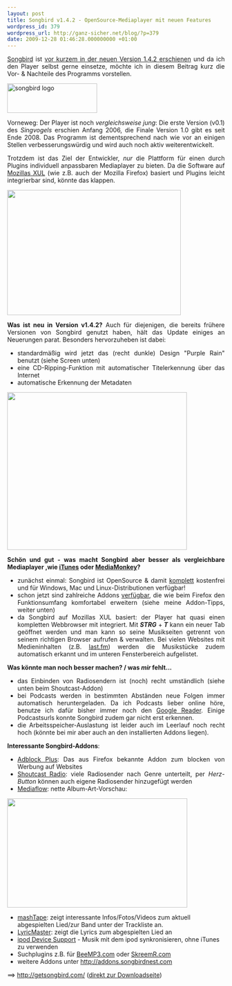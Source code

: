 ```yaml
---
layout: post
title: Songbird v1.4.2 - OpenSource-Mediaplayer mit neuen Features
wordpress_id: 379
wordpress_url: http://ganz-sicher.net/blog/?p=379
date: 2009-12-28 01:46:28.000000000 +01:00
---
```

<p style="text-align: justify;"><a href="http://getsongbird.com/">Songbird</a> ist <a href="http://blog.songbirdnest.com/2009/12/22/songbird-1-4-2-is-posted/" target="_blank">vor kurzem in der neuen Version 1.4.2 erschienen</a> und da ich den Player selbst gerne einsetze, möchte ich in diesem Beitrag kurz die Vor- &amp; Nachteile des Programms vorstellen.</p>
<a href="http://ganz-sicher.net/blog/wp-content/uploads/songbird_logo.png"><img class="aligncenter size-full wp-image-380" title="songbird logo" src="http://ganz-sicher.net/blog/wp-content/uploads/songbird_logo.png" alt="songbird logo" width="208" height="68" /></a>
<p style="text-align: justify;"><!--more-->Vorneweg: Der Player ist noch <em>vergleichsweise jung</em>: Die erste Version (v0.1) des <em>Singvogels</em> erschien Anfang 2006, die Finale Version 1.0 gibt es seit Ende 2008. Das Programm ist dementsprechend nach wie vor an einigen Stellen verbesserungswürdig und wird auch noch aktiv weiterentwickelt.</p>
<p style="text-align: justify;">Trotzdem ist das Ziel der Entwickler, <em>nur</em> die Plattform für einen durch Plugins individuell anpassbaren Mediaplayer zu bieten. Da die Software auf <a href="http://de.wikipedia.org/wiki/XML_User_Interface_Language" target="_blank">Mozillas XUL</a> (wie z.B. auch der Mozilla Firefox) basiert und Plugins leicht integrierbar sind, könnte das klappen.</p>
<a class="borderimg" href="http://ganz-sicher.net/blog/wp-content/uploads/songbird-player-screen.jpg"><img class="aligncenter size-full wp-image-381" title="songbird player screen" src="http://ganz-sicher.net/blog/wp-content/uploads/songbird-player-screen.jpg" alt="" width="402" height="289" /></a>
<p style="text-align: justify;"><strong>Was ist neu in Version v1.4.2?</strong>
Auch für diejenigen, die bereits frühere Versionen von Songbird genutzt haben, hält das Update einiges an Neuerungen parat. Besonders hervorzuheben ist dabei:</p>

<ul>
	<li style="text-align: justify;">standardmäßig wird jetzt das (recht dunkle) Design "Purple Rain" benutzt (siehe Screen unten)</li>
	<li style="text-align: justify;">eine CD-Ripping-Funktion mit automatischer Titelerkennung über das Internet</li>
	<li style="text-align: justify;">automatische Erkennung der Metadaten</li>
</ul>
<a class="borderimg" href="http://ganz-sicher.net/blog/wp-content/uploads/cds-rippen-mit-songbird.png"><img class="aligncenter size-full wp-image-382" title="cds rippen mit songbird" src="http://ganz-sicher.net/blog/wp-content/uploads/cds-rippen-mit-songbird.png" alt="" width="416" height="364" /></a>
<p style="text-align: justify;"><strong>Schön und gut - was macht Songbird aber besser als vergleichbare Mediaplayer ,wie <a href="http://www.apple.com/itunes/" target="_blank">iTunes</a> oder <a href="http://www.mediamonkey.com/" target="_blank">MediaMonkey</a>?</strong></p>

<ul>
	<li style="text-align: justify;">zunächst einmal: Songbird ist OpenSource &amp; damit <span style="text-decoration: underline;">komplett</span> kostenfrei und für Windows, Mac und Linux-Distributionen verfügbar!</li>
	<li style="text-align: justify;">schon jetzt sind zahlreiche Addons <a href="http://addons.songbirdnest.com/" target="_blank">verfügbar</a>, die wie beim Firefox den Funktionsumfang komfortabel erweitern (siehe meine Addon-Tipps, weiter unten)</li>
	<li style="text-align: justify;">da Songbird auf Mozillas XUL basiert: der Player hat quasi einen kompletten Webbrowser mit integriert. Mit <em><strong>STRG</strong></em> +<em><strong> T</strong></em> kann ein neuer Tab geöffnet werden und man kann so seine Musikseiten getrennt von seinem richtigen Browser aufrufen &amp; verwalten. Bei vielen Websites mit Medieninhalten (z.B. <a href="http://www.last.fm" target="_blank">last.fm</a>) werden die Musikstücke zudem automatisch erkannt und im unteren Fensterbereich aufgelistet.</li>
</ul>
<strong>Was könnte man noch besser machen? / was <em>mir</em> fehlt...</strong>
<ul>
	<li style="text-align: justify;">das Einbinden von Radiosendern ist (noch) recht umständlich (siehe unten beim Shoutcast-Addon)</li>
	<li style="text-align: justify;">bei Podcasts werden in bestimmten Abständen neue Folgen immer automatisch heruntergeladen. Da ich Podcasts lieber online höre, benutze ich dafür bisher immer noch den <a href="http://www.google.com/reader/" target="_blank">Google Reader</a>. Einige Podcastsurls konnte Songbird zudem gar nicht erst erkennen.</li>
	<li style="text-align: justify;">die Arbeitsspeicher-Auslastung ist leider auch im Leerlauf noch recht hoch (könnte bei mir aber auch an den installierten Addons liegen).</li>
</ul>
<strong>Interessante Songbird-Addons</strong>:
<ul>
	<li style="text-align: justify;"><a href="http://addons.songbirdnest.com/addon/5" target="_blank">Adblock Plus</a>: Das aus Firefox bekannte Addon zum blocken von Werbung auf Websites</li>
	<li style="text-align: justify;"><a href="http://addons.songbirdnest.com/addon/1205" target="_blank">Shoutcast Radio</a>: viele Radiosender nach Genre unterteilt, per <em>Herz-Button </em>können auch eigene Radiosender hinzugefügt werden</li>
	<li style="text-align: justify;"><a href="http://addons.songbirdnest.com/addon/238" target="_blank">Mediaflow</a>: nette Album-Art-Vorschau:</li>
</ul>
<strong><a class="borderimg" href="http://ganz-sicher.net/blog/wp-content/uploads/songbird-mediaflow-addon.png"><img class="aligncenter size-full wp-image-387" title="songbird mediaflow addon" src="http://ganz-sicher.net/blog/wp-content/uploads/songbird-mediaflow-addon.png" alt="" width="417" height="252" /></a></strong>
<ul>
	<li><a href="http://addons.songbirdnest.com/addon/73" target="_blank">mashTape</a>: zeigt interessante Infos/Fotos/Videos zum aktuell abgespielten Lied/zur Band unter der Trackliste an.</li>
	<li><a href="http://addons.songbirdnest.com/addon/1230" target="_blank">LyricMaster</a>: zeigt die Lyrics zum abgespielten Lied an</li>
	<li><a href="http://addons.songbirdnest.com/addon/12" target="_blank">ipod Device Support</a> - Musik mit dem ipod synkronisieren, ohne iTunes zu verwenden</li>
	<li>Suchplugins z.B. für <a href="http://addons.songbirdnest.com/addon/1748" target="_blank">BeeMP3.com</a> oder <a href="http://addons.songbirdnest.com/addon/41" target="_blank">SkreemR.com</a></li>
	<li style="text-align: justify;">weitere Addons unter <a href="http://addons.songbirdnest.com" target="_blank">http://addons.songbirdnest.com</a></li>
</ul>
==&gt; <a href="http://getsongbird.com/" target="_blank">http://getsongbird.com/</a> (<a href="http://getsongbird.com/system-requirements.php" target="_blank">direkt zur Downloadseite</a>)
